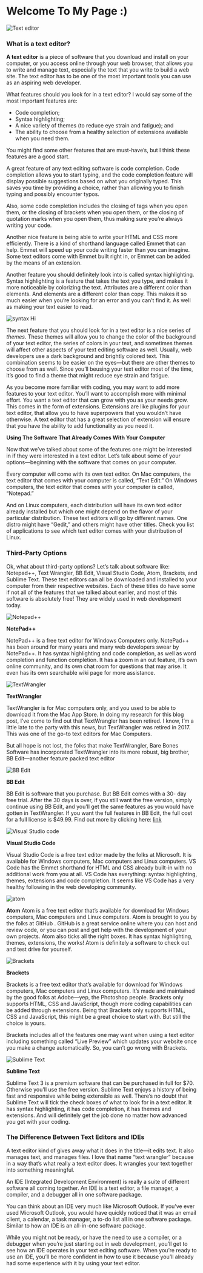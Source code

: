 # Welcome To My Page :)



![Text editor](https://www.creativefabrica.com/wp-content/uploads/2020/11/17/Text-Editor-Icon-Set-Bundle-Graphics-6654071-1.jpg)





### What is a text editor?

**A text editor** is a piece of software that you download and install on your computer, or you access online through your web browser, that allows you to write and manage text, especially the text that you write to build a web site. The text editor has to be one of the most important tools you can use as an aspiring web developer.

What features should you look for in a text editor? I would say some of the most important features are: 
-  Code completion; 
-  Syntax highlighting;
-  A nice variety of themes (to reduce eye strain and fatigue); and
-  The ability to choose from a healthy selection of extensions available when you need them. 

You might find some other features that are must-have’s, but I think these features are a good start.

A great feature of any text editing software is code completion. Code completion allows you to start typing, and the code completion feature will display possible suggestions based on what you originally typed. This saves you time by providing a choice, rather than allowing you to finish typing and possibly encounter typos.

Also, some code completion includes the closing of tags when you open them, or the closing of brackets when you open them, or the closing of quotation marks when you open them, thus making sure you’re always writing your code.

Another nice feature is being able to write your HTML and CSS more efficiently. There is a kind of shorthand language called Emmet that can help. Emmet will speed up your code writing faster than you can imagine. Some text editors come with Emmet built right in, or Emmet can be added by the means of an extension.

Another feature you should definitely look into is called syntax highlighting. Syntax highlighting is a feature that takes the text you type, and makes it more noticeable by colorizing the text. Attributes are a different color than elements. And elements are a different color than copy. This makes it so much easier when you’re looking for an error and you can’t find it. As well as making your text easier to read.

![syntax Hi](https://linuxhint.com/wp-content/uploads/2018/02/atom.jpg)

The next feature that you should look for in a text editor is a nice series of *themes*. These themes will allow you to change the color of the background of your text editor, the series of colors in your text, and sometimes themes will affect other aspects of your text editing software as well. Usually, web developers use a dark background and brightly colored text. This combination seems to be easier on the eyes—but there are other themes to choose from as well. Since you’ll beusing your text editor most of the time, it’s good to find a theme that might reduce eye strain and fatigue.

As you become more familiar with coding, you may want to add more features to your text editor. You’ll want to accomplish more with minimal effort. You want a text editor that can grow with you as your needs grow. This comes in the form of extensions. Extensions are like plugins for your text editor, that allow you to have superpowers that you wouldn’t have otherwise. A text editor that has a great selection of extension will ensure that you have the ability to add functionality as you need it.


**Using The Software That Already Comes With Your Computer**


Now that we’ve talked about some of the features one might be interested in if they were interested in a text editor. Let’s talk about some of your options—beginning with the software that comes on your computer.

Every computer will come with its own text editor. On Mac
computers, the text editor that comes with your computer is called, “Text Edit.” On Windows computers, the text editor that comes with your computer is called, “Notepad.”

And on Linux computers, each distribution will have its own text editor already installed but which one might depend on the flavor of your particular distribution. These text editors will go by different names. One distro might have “Gedit,” and others might have other titles. Check you list of applications to see which text editor comes with your distribution of Linux.

### Third-Party Options
Ok, what about third-party options? Let’s talk about software like:
Notepad++, Text Wrangler, BB Edit, Visual Studio Code, Atom,
Brackets, and Sublime Text. These text editors can all be downloaded and installed to your computer from their respective websites. Each of these titles do have some if not all of the features that we talked about earlier, and most of this software is absolutely free! They are
widely used in web development today.



![Notepad++](https://www.newsinitiative.org/wp-content/uploads/2015/08/Notepad-1.jpg)

**NotePad++**

NotePad++ is a free text editor for Windows Computers only.
NotePad++ has been around for many years and many web
developers swear by NotePad++. It has syntax highlighting and code completion, as well as word completion and function completion. It has a zoom in an out feature, it’s own online community, and its own chat room for questions that may arise. It even has its own searchable wiki page for more assistance.





![TextWrangler](https://e1.pngegg.com/pngimages/820/132/png-clipart-macos-app-icons-textwrangler-thumbnail.png)

**TextWrangler**

TextWrangler is for Mac computers only, and you used to be able to download it from the Mac App Store. In doing my research for this blog post, I’ve come to find out that TextWrangler has been retired. I know, I’m a little late to the party with this news, but TextWrangler was retired in 2017. This was one of the go-to text editors for Mac Computers.

But all hope is not lost, the folks that make TextWrangler, Bare Bones Software has incorporated TextWrangler into its more robust, big brother, BB Edit—another feature packed text editor

![BB Edit](https://banner2.cleanpng.com/20180512/dzw/kisspng-bbedit-text-editor-macos-bare-bones-software-5af764e9bf8f75.8576207015261626657846.jpg)

**BB Edit**

BB Edit is software that you purchase. But BB Edit comes with a 30- day free trial. After the 30 days is over, if you still want the free version, simply continue using BB Edit, and you’ll get the same features as you would have gotten in TextWrangler. If you want the full features in BB Edit, the full cost for a full license is $49.99. Find out more by clicking here: [link](https://www.barebones.com/products/textwrangler/)


![Visual Studio code](https://codersera.com/blog/wp-content/uploads/2019/08/visual-studio-code-codersera.jpg)

**Visual Studio Code**

Visual Studio Code is a free text editor made by the folks at Microsoft. It is available for Windows computers, Mac computers and Linux computers. VS Code has the Emmet shorthand for HTML and CSS already built-in with no additional work from you at all. VS Code has everything: syntax highlighting, themes, extensions and code completion. It seems like VS Code has a very healthy following in the web developing community.


![atom](https://miro.medium.com/max/2880/1*Kge6Tkj1yL-zwvVop3ut0Q.jpeg)


**Atom**
Atom is a free text editor that’s available for download for Windows computers, Mac computers and Linux computers. Atom is brought to you by the folks at GitHub . GitHub is a great service online where you can host and review code, or you can post and get help with the development of your own projects. Atom also ticks all the right boxes. It has syntax highlighting, themes, extensions, the works! Atom is definitely a software to check out and test drive for yourself.



![Brackets](https://p1.hiclipart.com/preview/813/476/57/macos-app-icons-brackets-png-icon.jpg)


**Brackets**

Brackets is a free text editor that’s available for download for Windows computers, Mac computers and Linux computers. It’s made and maintained by the good folks at Adobe—yep, the Photoshop people. Brackets only supports HTML, CSS and JavaScript, though more coding capabilities can be added through extensions. Being that Brackets only supports HTML, CSS and JavaScript, this might be a great choice to start with. But still the choice is yours.

Brackets includes all of the features one may want when using a text editor including something called “Live Preview” which updates your website once you make a change automatically. So, you can’t go wrong with Brackets.



![Sublime Text](https://i.pinimg.com/originals/87/3b/ff/873bfffd2eaee1d6792910433db91bc7.png)

**Sublime Text**


Sublime Text 3 is a premium software that can be purchased in full for $70. Otherwise you’ll use the free version. Sublime Text enjoys a history of being fast and responsive while being extensible as well. There’s no doubt that Sublime Text will tick the check boxes of what to look for in a text editor. It has syntax highlighting, it has code completion, it has themes and extensions. And will definitely get the job done no matter how advanced you get with your coding.


### The Difference Between Text Editors and IDEs

A text editor kind of gives away what it does in the title—it edits text. It also manages text, and manages files. I love that name “text wrangler” because in a way that’s what really a text editor does. It wrangles your text together into something meaningful.


An IDE (Integrated Development Environment) is really a suite of different software all coming together. An IDE is a text editor, a file manager, a compiler, and a debugger all in one software package.

You can think about an IDE very much like Microsoft Outlook. If you’ve ever used Microsoft Outlook, you would have quickly noticed that it was an email client, a calendar, a task manager, a to-do list all in one software package. Similar to how an IDE is an all-in-one software package.

While you might not be ready, or have the need to use a compiler, or a debugger when you’re just starting out in web development, you’ll get to see how an IDE operates in your text editing software. When you’re ready to use an IDE, you’ll be more confident in how to use it because you’ll already had some experience with it by using your text editor.